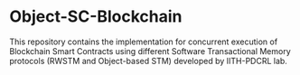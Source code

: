 # Object-SC-Blockchain
This repository contains the implementation for concurrent execution of Blockchain Smart Contracts using different Software Transactional Memory protocols (RWSTM and Object-based STM) developed by IITH-PDCRL lab.
